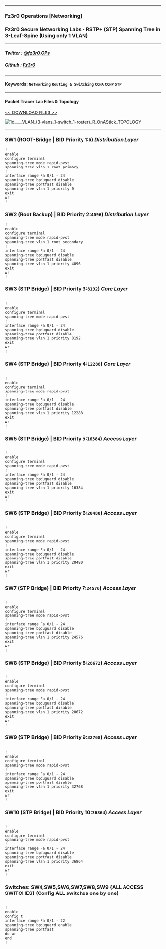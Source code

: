 
---

### Fz3r0 Operations  [Networking]

### Fz3r0 Secure Networking Labs - RSTP+ (STP) Spanning Tree in 3-Leaf-Spine (Using only 1 VLAN)

---

##### Twitter  : [@fz3r0_OPs](https://twitter.com/Fz3r0_OPs) 
##### Github  : [Fz3r0](https://github.com/fz3r0) 

---

#### Keywords: `Networking` `Routing & Switching` `CCNA` `CCNP` `STP`

---

#### Packet Tracer Lab Files & Topology

[<< DOWNLOAD FILES >>](https://github.com/Fz3r0/Fz3r0/files/8500585/1____fz3r0_OPs_Routing_._Switching_.3-vlans_1-switch_1-router._RouterOnAStick.zip)

![1d____VLAN_(3-vlans_1-switch_1-router)_R_OnAStick_TOPOLOGY](https://user-images.githubusercontent.com/94720207/163690161-d79fc452-ffe2-4876-8990-1ef934e81db8.png)

---

### SW1 (ROOT-Bridge | BID Priority 1:`0`) _Distribution Layer_

```
!
enable
configure terminal
spanning-tree mode rapid-pvst
spanning-tree vlan 1 root primary
!
interface range Fa 0/1 - 24
spanning-tree bpduguard disable
spanning-tree portfast disable
spanning-tree vlan 1 priority 0
exit
wr
!

``` 

### SW2 (Root Backup) | BID Priority 2:`4096`) _Distribution Layer_

```
!
enable
configure terminal
spanning-tree mode rapid-pvst
spanning-tree vlan 1 root secondary
!
interface range Fa 0/1 - 24
spanning-tree bpduguard disable
spanning-tree portfast disable
spanning-tree vlan 1 priority 4096
exit
wr
!

``` 

### SW3 (STP Bridge) | BID Priority 3:`8192`) _Core Layer_

```

!
enable
configure terminal
spanning-tree mode rapid-pvst
!
interface range Fa 0/1 - 24
spanning-tree bpduguard disable
spanning-tree portfast disable
spanning-tree vlan 1 priority 8192
exit
wr
!

``` 

### SW4 (STP Bridge) | BID Priority 4:`12288`) _Core Layer_

```

!
enable
configure terminal
spanning-tree mode rapid-pvst
!
interface range Fa 0/1 - 24
spanning-tree bpduguard disable
spanning-tree portfast disable
spanning-tree vlan 1 priority 12288
exit
wr
!

``` 

### SW5 (STP Bridge) | BID Priority 5:`16384`) _Access Layer_


```

!
enable
configure terminal
spanning-tree mode rapid-pvst
!
interface range Fa 0/1 - 24
spanning-tree bpduguard disable
spanning-tree portfast disable
spanning-tree vlan 1 priority 16384
exit
wr
!

``` 

### SW6 (STP Bridge) | BID Priority 6:`20480`) _Access Layer_

```

!
enable
configure terminal
spanning-tree mode rapid-pvst
!
interface range Fa 0/1 - 24
spanning-tree bpduguard disable
spanning-tree portfast disable
spanning-tree vlan 1 priority 20480
exit
wr
!

``` 

### SW7 (STP Bridge) | BID Priority 7:`24576`) _Access Layer_

```

!
enable
configure terminal
spanning-tree mode rapid-pvst
!
interface range Fa 0/1 - 24
spanning-tree bpduguard disable
spanning-tree portfast disable
spanning-tree vlan 1 priority 24576
exit
wr
!

``` 

### SW8 (STP Bridge) | BID Priority 8:`28672`) _Access Layer_

```

!
enable
configure terminal
spanning-tree mode rapid-pvst
!
interface range Fa 0/1 - 24
spanning-tree bpduguard disable
spanning-tree portfast disable
spanning-tree vlan 1 priority 28672
exit
wr
!

``` 

### SW9 (STP Bridge) | BID Priority 9:`32768`) _Access Layer_

```

!
enable
configure terminal
spanning-tree mode rapid-pvst
!
interface range Fa 0/1 - 24
spanning-tree bpduguard disable
spanning-tree portfast disable
spanning-tree vlan 1 priority 32768
exit
wr
!

``` 

### SW10 (STP Bridge) | BID Priority 10:`36864`) _Access Layer_

```

!
enable
configure terminal
spanning-tree mode rapid-pvst
!
interface range Fa 0/1 - 24
spanning-tree bpduguard disable
spanning-tree portfast disable
spanning-tree vlan 1 priority 36864
exit
wr
!

```

### Switches: SW4,SW5,SW6,SW7,SW8,SW9 {ALL ACCESS SWITCHES} (Config ALL switches one by one)

```

!
enable
config t
interface range Fa 0/1 - 22
spanning-tree bpduguard enable
spanning-tree portfast
do wr
end
!

```
